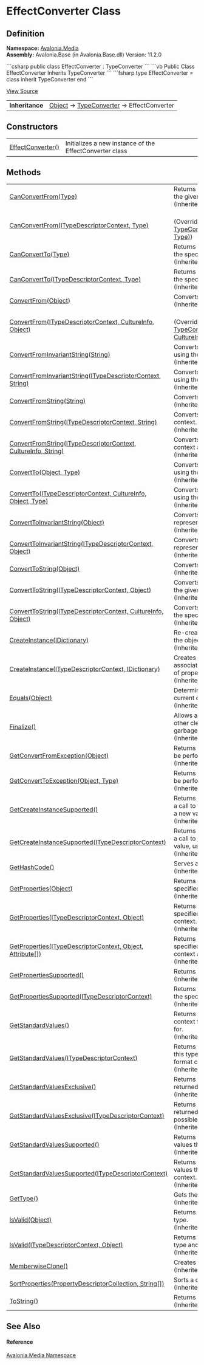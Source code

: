 # EffectConverter Class




## Definition
**Namespace:** <a href="N_Avalonia_Media">Avalonia.Media</a>  
**Assembly:** Avalonia.Base (in Avalonia.Base.dll) Version: 11.2.0

<Tabs groupId="api-code-preview">
<TabItem value="csharp" label="C#">
```csharp
public class EffectConverter : TypeConverter
```
</TabItem>
<TabItem value="vb" label="VB">
```vb
Public Class EffectConverter
	Inherits TypeConverter
```
</TabItem>
<TabItem value="fsharp" label="F#">
```fsharp
type EffectConverter = 
    class
        inherit TypeConverter
    end
```
</TabItem>
</Tabs>



<a href="https://github.com/AvaloniaUI/Avalonia/tree/master/src/Avalonia.Base/Media/Effects/EffectConverter.cs" title="View the source code">View Source</a>

<table>
<tr><td><strong>Inheritance</strong></td><td><a href="https://learn.microsoft.com/dotnet/api/system.object" target="_blank" rel="noopener noreferrer">Object</a>  →  <a href="https://learn.microsoft.com/dotnet/api/system.componentmodel.typeconverter" target="_blank" rel="noopener noreferrer">TypeConverter</a>  →  EffectConverter</td></tr>
</table>



## Constructors
<table>
<tr>
<td><a href="M_Avalonia_Media_EffectConverter__ctor">EffectConverter()</a></td>
<td>Initializes a new instance of the EffectConverter class</td>
</tr>
</table>

## Methods
<table>
<tr>
<td><a href="https://learn.microsoft.com/dotnet/api/system.componentmodel.typeconverter.canconvertfrom#system-componentmodel-typeconverter-canconvertfrom(system-type)" target="_blank" rel="noopener noreferrer">CanConvertFrom(Type)</a></td>
<td>Returns whether this converter can convert an object of the given type to the type of this converter.<br />(Inherited from <a href="https://learn.microsoft.com/dotnet/api/system.componentmodel.typeconverter" target="_blank" rel="noopener noreferrer">TypeConverter</a>)</td>
</tr>
<tr>
<td><a href="M_Avalonia_Media_EffectConverter_CanConvertFrom">CanConvertFrom(ITypeDescriptorContext, Type)</a></td>
<td><br />(Overrides <a href="https://learn.microsoft.com/dotnet/api/system.componentmodel.typeconverter.canconvertfrom#system-componentmodel-typeconverter-canconvertfrom(system-componentmodel-itypedescriptorcontext-system-type)" target="_blank" rel="noopener noreferrer">TypeConverter.CanConvertFrom(ITypeDescriptorContext, Type)</a>)</td>
</tr>
<tr>
<td><a href="https://learn.microsoft.com/dotnet/api/system.componentmodel.typeconverter.canconvertto#system-componentmodel-typeconverter-canconvertto(system-type)" target="_blank" rel="noopener noreferrer">CanConvertTo(Type)</a></td>
<td>Returns whether this converter can convert the object to the specified type.<br />(Inherited from <a href="https://learn.microsoft.com/dotnet/api/system.componentmodel.typeconverter" target="_blank" rel="noopener noreferrer">TypeConverter</a>)</td>
</tr>
<tr>
<td><a href="https://learn.microsoft.com/dotnet/api/system.componentmodel.typeconverter.canconvertto#system-componentmodel-typeconverter-canconvertto(system-componentmodel-itypedescriptorcontext-system-type)" target="_blank" rel="noopener noreferrer">CanConvertTo(ITypeDescriptorContext, Type)</a></td>
<td>Returns whether this converter can convert the object to the specified type, using the specified context.<br />(Inherited from <a href="https://learn.microsoft.com/dotnet/api/system.componentmodel.typeconverter" target="_blank" rel="noopener noreferrer">TypeConverter</a>)</td>
</tr>
<tr>
<td><a href="https://learn.microsoft.com/dotnet/api/system.componentmodel.typeconverter.convertfrom#system-componentmodel-typeconverter-convertfrom(system-object)" target="_blank" rel="noopener noreferrer">ConvertFrom(Object)</a></td>
<td>Converts the given value to the type of this converter.<br />(Inherited from <a href="https://learn.microsoft.com/dotnet/api/system.componentmodel.typeconverter" target="_blank" rel="noopener noreferrer">TypeConverter</a>)</td>
</tr>
<tr>
<td><a href="M_Avalonia_Media_EffectConverter_ConvertFrom">ConvertFrom(ITypeDescriptorContext, CultureInfo, Object)</a></td>
<td><br />(Overrides <a href="https://learn.microsoft.com/dotnet/api/system.componentmodel.typeconverter.convertfrom#system-componentmodel-typeconverter-convertfrom(system-componentmodel-itypedescriptorcontext-system-globalization-cultureinfo-system-object)" target="_blank" rel="noopener noreferrer">TypeConverter.ConvertFrom(ITypeDescriptorContext, CultureInfo, Object)</a>)</td>
</tr>
<tr>
<td><a href="https://learn.microsoft.com/dotnet/api/system.componentmodel.typeconverter.convertfrominvariantstring#system-componentmodel-typeconverter-convertfrominvariantstring(system-string)" target="_blank" rel="noopener noreferrer">ConvertFromInvariantString(String)</a></td>
<td>Converts the given string to the type of this converter, using the invariant culture.<br />(Inherited from <a href="https://learn.microsoft.com/dotnet/api/system.componentmodel.typeconverter" target="_blank" rel="noopener noreferrer">TypeConverter</a>)</td>
</tr>
<tr>
<td><a href="https://learn.microsoft.com/dotnet/api/system.componentmodel.typeconverter.convertfrominvariantstring#system-componentmodel-typeconverter-convertfrominvariantstring(system-componentmodel-itypedescriptorcontext-system-string)" target="_blank" rel="noopener noreferrer">ConvertFromInvariantString(ITypeDescriptorContext, String)</a></td>
<td>Converts the given string to the type of this converter, using the invariant culture and the specified context.<br />(Inherited from <a href="https://learn.microsoft.com/dotnet/api/system.componentmodel.typeconverter" target="_blank" rel="noopener noreferrer">TypeConverter</a>)</td>
</tr>
<tr>
<td><a href="https://learn.microsoft.com/dotnet/api/system.componentmodel.typeconverter.convertfromstring#system-componentmodel-typeconverter-convertfromstring(system-string)" target="_blank" rel="noopener noreferrer">ConvertFromString(String)</a></td>
<td>Converts the specified text to an object.<br />(Inherited from <a href="https://learn.microsoft.com/dotnet/api/system.componentmodel.typeconverter" target="_blank" rel="noopener noreferrer">TypeConverter</a>)</td>
</tr>
<tr>
<td><a href="https://learn.microsoft.com/dotnet/api/system.componentmodel.typeconverter.convertfromstring#system-componentmodel-typeconverter-convertfromstring(system-componentmodel-itypedescriptorcontext-system-string)" target="_blank" rel="noopener noreferrer">ConvertFromString(ITypeDescriptorContext, String)</a></td>
<td>Converts the given text to an object, using the specified context.<br />(Inherited from <a href="https://learn.microsoft.com/dotnet/api/system.componentmodel.typeconverter" target="_blank" rel="noopener noreferrer">TypeConverter</a>)</td>
</tr>
<tr>
<td><a href="https://learn.microsoft.com/dotnet/api/system.componentmodel.typeconverter.convertfromstring#system-componentmodel-typeconverter-convertfromstring(system-componentmodel-itypedescriptorcontext-system-globalization-cultureinfo-system-string)" target="_blank" rel="noopener noreferrer">ConvertFromString(ITypeDescriptorContext, CultureInfo, String)</a></td>
<td>Converts the given text to an object, using the specified context and culture information.<br />(Inherited from <a href="https://learn.microsoft.com/dotnet/api/system.componentmodel.typeconverter" target="_blank" rel="noopener noreferrer">TypeConverter</a>)</td>
</tr>
<tr>
<td><a href="https://learn.microsoft.com/dotnet/api/system.componentmodel.typeconverter.convertto#system-componentmodel-typeconverter-convertto(system-object-system-type)" target="_blank" rel="noopener noreferrer">ConvertTo(Object, Type)</a></td>
<td>Converts the given value object to the specified type, using the arguments.<br />(Inherited from <a href="https://learn.microsoft.com/dotnet/api/system.componentmodel.typeconverter" target="_blank" rel="noopener noreferrer">TypeConverter</a>)</td>
</tr>
<tr>
<td><a href="https://learn.microsoft.com/dotnet/api/system.componentmodel.typeconverter.convertto#system-componentmodel-typeconverter-convertto(system-componentmodel-itypedescriptorcontext-system-globalization-cultureinfo-system-object-system-type)" target="_blank" rel="noopener noreferrer">ConvertTo(ITypeDescriptorContext, CultureInfo, Object, Type)</a></td>
<td>Converts the given value object to the specified type, using the specified context and culture information.<br />(Inherited from <a href="https://learn.microsoft.com/dotnet/api/system.componentmodel.typeconverter" target="_blank" rel="noopener noreferrer">TypeConverter</a>)</td>
</tr>
<tr>
<td><a href="https://learn.microsoft.com/dotnet/api/system.componentmodel.typeconverter.converttoinvariantstring#system-componentmodel-typeconverter-converttoinvariantstring(system-object)" target="_blank" rel="noopener noreferrer">ConvertToInvariantString(Object)</a></td>
<td>Converts the specified value to a culture-invariant string representation.<br />(Inherited from <a href="https://learn.microsoft.com/dotnet/api/system.componentmodel.typeconverter" target="_blank" rel="noopener noreferrer">TypeConverter</a>)</td>
</tr>
<tr>
<td><a href="https://learn.microsoft.com/dotnet/api/system.componentmodel.typeconverter.converttoinvariantstring#system-componentmodel-typeconverter-converttoinvariantstring(system-componentmodel-itypedescriptorcontext-system-object)" target="_blank" rel="noopener noreferrer">ConvertToInvariantString(ITypeDescriptorContext, Object)</a></td>
<td>Converts the specified value to a culture-invariant string representation, using the specified context.<br />(Inherited from <a href="https://learn.microsoft.com/dotnet/api/system.componentmodel.typeconverter" target="_blank" rel="noopener noreferrer">TypeConverter</a>)</td>
</tr>
<tr>
<td><a href="https://learn.microsoft.com/dotnet/api/system.componentmodel.typeconverter.converttostring#system-componentmodel-typeconverter-converttostring(system-object)" target="_blank" rel="noopener noreferrer">ConvertToString(Object)</a></td>
<td>Converts the specified value to a string representation.<br />(Inherited from <a href="https://learn.microsoft.com/dotnet/api/system.componentmodel.typeconverter" target="_blank" rel="noopener noreferrer">TypeConverter</a>)</td>
</tr>
<tr>
<td><a href="https://learn.microsoft.com/dotnet/api/system.componentmodel.typeconverter.converttostring#system-componentmodel-typeconverter-converttostring(system-componentmodel-itypedescriptorcontext-system-object)" target="_blank" rel="noopener noreferrer">ConvertToString(ITypeDescriptorContext, Object)</a></td>
<td>Converts the given value to a string representation, using the given context.<br />(Inherited from <a href="https://learn.microsoft.com/dotnet/api/system.componentmodel.typeconverter" target="_blank" rel="noopener noreferrer">TypeConverter</a>)</td>
</tr>
<tr>
<td><a href="https://learn.microsoft.com/dotnet/api/system.componentmodel.typeconverter.converttostring#system-componentmodel-typeconverter-converttostring(system-componentmodel-itypedescriptorcontext-system-globalization-cultureinfo-system-object)" target="_blank" rel="noopener noreferrer">ConvertToString(ITypeDescriptorContext, CultureInfo, Object)</a></td>
<td>Converts the given value to a string representation, using the specified context and culture information.<br />(Inherited from <a href="https://learn.microsoft.com/dotnet/api/system.componentmodel.typeconverter" target="_blank" rel="noopener noreferrer">TypeConverter</a>)</td>
</tr>
<tr>
<td><a href="https://learn.microsoft.com/dotnet/api/system.componentmodel.typeconverter.createinstance#system-componentmodel-typeconverter-createinstance(system-collections-idictionary)" target="_blank" rel="noopener noreferrer">CreateInstance(IDictionary)</a></td>
<td>Re-creates an <a href="https://learn.microsoft.com/dotnet/api/system.object" target="_blank" rel="noopener noreferrer">Object</a> given a set of property values for the object.<br />(Inherited from <a href="https://learn.microsoft.com/dotnet/api/system.componentmodel.typeconverter" target="_blank" rel="noopener noreferrer">TypeConverter</a>)</td>
</tr>
<tr>
<td><a href="https://learn.microsoft.com/dotnet/api/system.componentmodel.typeconverter.createinstance#system-componentmodel-typeconverter-createinstance(system-componentmodel-itypedescriptorcontext-system-collections-idictionary)" target="_blank" rel="noopener noreferrer">CreateInstance(ITypeDescriptorContext, IDictionary)</a></td>
<td>Creates an instance of the type that this <a href="https://learn.microsoft.com/dotnet/api/system.componentmodel.typeconverter" target="_blank" rel="noopener noreferrer">TypeConverter</a> is associated with, using the specified context, given a set of property values for the object.<br />(Inherited from <a href="https://learn.microsoft.com/dotnet/api/system.componentmodel.typeconverter" target="_blank" rel="noopener noreferrer">TypeConverter</a>)</td>
</tr>
<tr>
<td><a href="https://learn.microsoft.com/dotnet/api/system.object.equals#system-object-equals(system-object)" target="_blank" rel="noopener noreferrer">Equals(Object)</a></td>
<td>Determines whether the specified object is equal to the current object.<br />(Inherited from <a href="https://learn.microsoft.com/dotnet/api/system.object" target="_blank" rel="noopener noreferrer">Object</a>)</td>
</tr>
<tr>
<td><a href="https://learn.microsoft.com/dotnet/api/system.object.finalize" target="_blank" rel="noopener noreferrer">Finalize()</a></td>
<td>Allows an object to try to free resources and perform other cleanup operations before it is reclaimed by garbage collection.<br />(Inherited from <a href="https://learn.microsoft.com/dotnet/api/system.object" target="_blank" rel="noopener noreferrer">Object</a>)</td>
</tr>
<tr>
<td><a href="https://learn.microsoft.com/dotnet/api/system.componentmodel.typeconverter.getconvertfromexception" target="_blank" rel="noopener noreferrer">GetConvertFromException(Object)</a></td>
<td>Returns an exception to throw when a conversion cannot be performed.<br />(Inherited from <a href="https://learn.microsoft.com/dotnet/api/system.componentmodel.typeconverter" target="_blank" rel="noopener noreferrer">TypeConverter</a>)</td>
</tr>
<tr>
<td><a href="https://learn.microsoft.com/dotnet/api/system.componentmodel.typeconverter.getconverttoexception" target="_blank" rel="noopener noreferrer">GetConvertToException(Object, Type)</a></td>
<td>Returns an exception to throw when a conversion cannot be performed.<br />(Inherited from <a href="https://learn.microsoft.com/dotnet/api/system.componentmodel.typeconverter" target="_blank" rel="noopener noreferrer">TypeConverter</a>)</td>
</tr>
<tr>
<td><a href="https://learn.microsoft.com/dotnet/api/system.componentmodel.typeconverter.getcreateinstancesupported#system-componentmodel-typeconverter-getcreateinstancesupported" target="_blank" rel="noopener noreferrer">GetCreateInstanceSupported()</a></td>
<td>Returns whether changing a value on this object requires a call to the <a href="https://learn.microsoft.com/dotnet/api/system.componentmodel.typeconverter.createinstance#system-componentmodel-typeconverter-createinstance(system-collections-idictionary)" target="_blank" rel="noopener noreferrer">CreateInstance(IDictionary)</a> method to create a new value.<br />(Inherited from <a href="https://learn.microsoft.com/dotnet/api/system.componentmodel.typeconverter" target="_blank" rel="noopener noreferrer">TypeConverter</a>)</td>
</tr>
<tr>
<td><a href="https://learn.microsoft.com/dotnet/api/system.componentmodel.typeconverter.getcreateinstancesupported#system-componentmodel-typeconverter-getcreateinstancesupported(system-componentmodel-itypedescriptorcontext)" target="_blank" rel="noopener noreferrer">GetCreateInstanceSupported(ITypeDescriptorContext)</a></td>
<td>Returns whether changing a value on this object requires a call to <a href="https://learn.microsoft.com/dotnet/api/system.componentmodel.typeconverter.createinstance#system-componentmodel-typeconverter-createinstance(system-collections-idictionary)" target="_blank" rel="noopener noreferrer">CreateInstance(IDictionary)</a> to create a new value, using the specified context.<br />(Inherited from <a href="https://learn.microsoft.com/dotnet/api/system.componentmodel.typeconverter" target="_blank" rel="noopener noreferrer">TypeConverter</a>)</td>
</tr>
<tr>
<td><a href="https://learn.microsoft.com/dotnet/api/system.object.gethashcode" target="_blank" rel="noopener noreferrer">GetHashCode()</a></td>
<td>Serves as the default hash function.<br />(Inherited from <a href="https://learn.microsoft.com/dotnet/api/system.object" target="_blank" rel="noopener noreferrer">Object</a>)</td>
</tr>
<tr>
<td><a href="https://learn.microsoft.com/dotnet/api/system.componentmodel.typeconverter.getproperties#system-componentmodel-typeconverter-getproperties(system-object)" target="_blank" rel="noopener noreferrer">GetProperties(Object)</a></td>
<td>Returns a collection of properties for the type of array specified by the value parameter.<br />(Inherited from <a href="https://learn.microsoft.com/dotnet/api/system.componentmodel.typeconverter" target="_blank" rel="noopener noreferrer">TypeConverter</a>)</td>
</tr>
<tr>
<td><a href="https://learn.microsoft.com/dotnet/api/system.componentmodel.typeconverter.getproperties#system-componentmodel-typeconverter-getproperties(system-componentmodel-itypedescriptorcontext-system-object)" target="_blank" rel="noopener noreferrer">GetProperties(ITypeDescriptorContext, Object)</a></td>
<td>Returns a collection of properties for the type of array specified by the value parameter, using the specified context.<br />(Inherited from <a href="https://learn.microsoft.com/dotnet/api/system.componentmodel.typeconverter" target="_blank" rel="noopener noreferrer">TypeConverter</a>)</td>
</tr>
<tr>
<td><a href="https://learn.microsoft.com/dotnet/api/system.componentmodel.typeconverter.getproperties#system-componentmodel-typeconverter-getproperties(system-componentmodel-itypedescriptorcontext-system-object-system-attribute())" target="_blank" rel="noopener noreferrer">GetProperties(ITypeDescriptorContext, Object, Attribute[])</a></td>
<td>Returns a collection of properties for the type of array specified by the value parameter, using the specified context and attributes.<br />(Inherited from <a href="https://learn.microsoft.com/dotnet/api/system.componentmodel.typeconverter" target="_blank" rel="noopener noreferrer">TypeConverter</a>)</td>
</tr>
<tr>
<td><a href="https://learn.microsoft.com/dotnet/api/system.componentmodel.typeconverter.getpropertiessupported#system-componentmodel-typeconverter-getpropertiessupported" target="_blank" rel="noopener noreferrer">GetPropertiesSupported()</a></td>
<td>Returns whether this object supports properties.<br />(Inherited from <a href="https://learn.microsoft.com/dotnet/api/system.componentmodel.typeconverter" target="_blank" rel="noopener noreferrer">TypeConverter</a>)</td>
</tr>
<tr>
<td><a href="https://learn.microsoft.com/dotnet/api/system.componentmodel.typeconverter.getpropertiessupported#system-componentmodel-typeconverter-getpropertiessupported(system-componentmodel-itypedescriptorcontext)" target="_blank" rel="noopener noreferrer">GetPropertiesSupported(ITypeDescriptorContext)</a></td>
<td>Returns whether this object supports properties, using the specified context.<br />(Inherited from <a href="https://learn.microsoft.com/dotnet/api/system.componentmodel.typeconverter" target="_blank" rel="noopener noreferrer">TypeConverter</a>)</td>
</tr>
<tr>
<td><a href="https://learn.microsoft.com/dotnet/api/system.componentmodel.typeconverter.getstandardvalues#system-componentmodel-typeconverter-getstandardvalues" target="_blank" rel="noopener noreferrer">GetStandardValues()</a></td>
<td>Returns a collection of standard values from the default context for the data type this type converter is designed for.<br />(Inherited from <a href="https://learn.microsoft.com/dotnet/api/system.componentmodel.typeconverter" target="_blank" rel="noopener noreferrer">TypeConverter</a>)</td>
</tr>
<tr>
<td><a href="https://learn.microsoft.com/dotnet/api/system.componentmodel.typeconverter.getstandardvalues#system-componentmodel-typeconverter-getstandardvalues(system-componentmodel-itypedescriptorcontext)" target="_blank" rel="noopener noreferrer">GetStandardValues(ITypeDescriptorContext)</a></td>
<td>Returns a collection of standard values for the data type this type converter is designed for when provided with a format context.<br />(Inherited from <a href="https://learn.microsoft.com/dotnet/api/system.componentmodel.typeconverter" target="_blank" rel="noopener noreferrer">TypeConverter</a>)</td>
</tr>
<tr>
<td><a href="https://learn.microsoft.com/dotnet/api/system.componentmodel.typeconverter.getstandardvaluesexclusive#system-componentmodel-typeconverter-getstandardvaluesexclusive" target="_blank" rel="noopener noreferrer">GetStandardValuesExclusive()</a></td>
<td>Returns whether the collection of standard values returned from <a href="https://learn.microsoft.com/dotnet/api/system.componentmodel.typeconverter.getstandardvalues#system-componentmodel-typeconverter-getstandardvalues" target="_blank" rel="noopener noreferrer">GetStandardValues()</a> is an exclusive list.<br />(Inherited from <a href="https://learn.microsoft.com/dotnet/api/system.componentmodel.typeconverter" target="_blank" rel="noopener noreferrer">TypeConverter</a>)</td>
</tr>
<tr>
<td><a href="https://learn.microsoft.com/dotnet/api/system.componentmodel.typeconverter.getstandardvaluesexclusive#system-componentmodel-typeconverter-getstandardvaluesexclusive(system-componentmodel-itypedescriptorcontext)" target="_blank" rel="noopener noreferrer">GetStandardValuesExclusive(ITypeDescriptorContext)</a></td>
<td>Returns whether the collection of standard values returned from <a href="https://learn.microsoft.com/dotnet/api/system.componentmodel.typeconverter.getstandardvalues#system-componentmodel-typeconverter-getstandardvalues" target="_blank" rel="noopener noreferrer">GetStandardValues()</a> is an exclusive list of possible values, using the specified context.<br />(Inherited from <a href="https://learn.microsoft.com/dotnet/api/system.componentmodel.typeconverter" target="_blank" rel="noopener noreferrer">TypeConverter</a>)</td>
</tr>
<tr>
<td><a href="https://learn.microsoft.com/dotnet/api/system.componentmodel.typeconverter.getstandardvaluessupported#system-componentmodel-typeconverter-getstandardvaluessupported" target="_blank" rel="noopener noreferrer">GetStandardValuesSupported()</a></td>
<td>Returns whether this object supports a standard set of values that can be picked from a list.<br />(Inherited from <a href="https://learn.microsoft.com/dotnet/api/system.componentmodel.typeconverter" target="_blank" rel="noopener noreferrer">TypeConverter</a>)</td>
</tr>
<tr>
<td><a href="https://learn.microsoft.com/dotnet/api/system.componentmodel.typeconverter.getstandardvaluessupported#system-componentmodel-typeconverter-getstandardvaluessupported(system-componentmodel-itypedescriptorcontext)" target="_blank" rel="noopener noreferrer">GetStandardValuesSupported(ITypeDescriptorContext)</a></td>
<td>Returns whether this object supports a standard set of values that can be picked from a list, using the specified context.<br />(Inherited from <a href="https://learn.microsoft.com/dotnet/api/system.componentmodel.typeconverter" target="_blank" rel="noopener noreferrer">TypeConverter</a>)</td>
</tr>
<tr>
<td><a href="https://learn.microsoft.com/dotnet/api/system.object.gettype" target="_blank" rel="noopener noreferrer">GetType()</a></td>
<td>Gets the <a href="https://learn.microsoft.com/dotnet/api/system.type" target="_blank" rel="noopener noreferrer">Type</a> of the current instance.<br />(Inherited from <a href="https://learn.microsoft.com/dotnet/api/system.object" target="_blank" rel="noopener noreferrer">Object</a>)</td>
</tr>
<tr>
<td><a href="https://learn.microsoft.com/dotnet/api/system.componentmodel.typeconverter.isvalid#system-componentmodel-typeconverter-isvalid(system-object)" target="_blank" rel="noopener noreferrer">IsValid(Object)</a></td>
<td>Returns whether the given value object is valid for this type.<br />(Inherited from <a href="https://learn.microsoft.com/dotnet/api/system.componentmodel.typeconverter" target="_blank" rel="noopener noreferrer">TypeConverter</a>)</td>
</tr>
<tr>
<td><a href="https://learn.microsoft.com/dotnet/api/system.componentmodel.typeconverter.isvalid#system-componentmodel-typeconverter-isvalid(system-componentmodel-itypedescriptorcontext-system-object)" target="_blank" rel="noopener noreferrer">IsValid(ITypeDescriptorContext, Object)</a></td>
<td>Returns whether the given value object is valid for this type and for the specified context.<br />(Inherited from <a href="https://learn.microsoft.com/dotnet/api/system.componentmodel.typeconverter" target="_blank" rel="noopener noreferrer">TypeConverter</a>)</td>
</tr>
<tr>
<td><a href="https://learn.microsoft.com/dotnet/api/system.object.memberwiseclone" target="_blank" rel="noopener noreferrer">MemberwiseClone()</a></td>
<td>Creates a shallow copy of the current <a href="https://learn.microsoft.com/dotnet/api/system.object" target="_blank" rel="noopener noreferrer">Object</a>.<br />(Inherited from <a href="https://learn.microsoft.com/dotnet/api/system.object" target="_blank" rel="noopener noreferrer">Object</a>)</td>
</tr>
<tr>
<td><a href="https://learn.microsoft.com/dotnet/api/system.componentmodel.typeconverter.sortproperties" target="_blank" rel="noopener noreferrer">SortProperties(PropertyDescriptorCollection, String[])</a></td>
<td>Sorts a collection of properties.<br />(Inherited from <a href="https://learn.microsoft.com/dotnet/api/system.componentmodel.typeconverter" target="_blank" rel="noopener noreferrer">TypeConverter</a>)</td>
</tr>
<tr>
<td><a href="https://learn.microsoft.com/dotnet/api/system.object.tostring" target="_blank" rel="noopener noreferrer">ToString()</a></td>
<td>Returns a string that represents the current object.<br />(Inherited from <a href="https://learn.microsoft.com/dotnet/api/system.object" target="_blank" rel="noopener noreferrer">Object</a>)</td>
</tr>
</table>

## See Also


#### Reference
<a href="N_Avalonia_Media">Avalonia.Media Namespace</a>  
